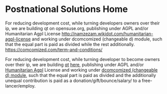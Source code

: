 # Postnational Solutions Home
For reducing development cost, while turning developers owners over their ip, we are building qt on opensuse.org, publishing under AGPL and/or Humanitarian Agpl License http://namzezam.wikidot.com/humanitarian-agpl-license and working under dcomcomized (changeable d) module, such that the equal part is paid as divided while the rest additionally. https://comcomized.com/term-and-conditions/

For reducing development cost, while turning developer to become owners over their ip, we are  building [qt](https://www.qt.io/) [here](https://build.opensuse.org/), publishing under AGPL and/or [Humanitarian Agpl](http://namzezam.wikidot.com/humanitarian-agpl-license) License and working under [dcomcomized (changeable d) module](https://comcomized.com/term-and-conditions/), such that the equal part is paid as divided and the additionally unequal contribution is paid as a donation/gift/bounce/salary/ to a free-lancer/employ.
